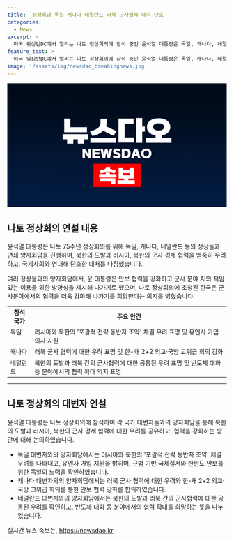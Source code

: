 ```yaml
---
title:  정상회담 독일 캐나다 네덜란드 러북 군사협력 대처 단호
categories:
  - News
excerpt: >
  미국 워싱턴DC에서 열리는 나토 정상회의에 참석 중인 윤석열 대통령은 독일, 캐나다, 네덜란드 등 여러 나라 정상들과 연쇄 양자회담을 진행하며, 러시아와 북한의 포괄적 전략 동반자 조약에 대해 우려를 표명하고 국제사회와의 연대를 강조했습니다. 또한, 독일의 유엔사 가입 의사를 지지하고, 캐나다와 네덜란드와의 협력 강화를 모색했습니다. 이 외에도 AI분야 고위급회의 공동 개최 등 여러 협력 방안을 논의했습니다. 이어서 나토 정상회의 연회에 참석할 예정입니다.
feature_text: >
  미국 워싱턴DC에서 열리는 나토 정상회의에 참석 중인 윤석열 대통령은 독일, 캐나다, 네덜란드 등 여러 나라 정상들과 연쇄 양자회담을 진행하며, 러시아와 북한의 포괄적 전략 동반자 조약에 대해 우려를 표명하고 국제사회와의 연대를 강조했습니다. 또한, 독일의 유엔사 가입 의사를 지지하고, 캐나다와 네덜란드와의 협력 강화를 모색했습니다. 이 외에도 AI분야 고위급회의 공동 개최 등 여러 협력 방안을 논의했습니다. 이어서 나토 정상회의 연회에 참석할 예정입니다.
image: '/assets/img/newsdao_breakingnews.jpg'
---
```


<p><img src="/assets/img/newsdao_breakingnews.jpg" alt="implanttips 속보" /></p>

<h2 data-ke-size="size26">나토 정상회의 연설 내용</h2>

<p data-ke-size="size16">윤석열 대통령은 나토 75주년 정상회의를 위해 독일, 캐나다, 네덜란드 등의 정상들과 연쇄 양자회담을 진행하며, 북한의 도발과 러시아, 북한의 군사·경제 협력을 엄중히 우려하고, 국제사회와 연대해 단호한 대처를 다짐했습니다.</p>

<p data-ke-size="size16">여러 정상들과의 양자회담에서, 윤 대통령은 안보 협력을 강화하고 군사 분야 AI의 책임 있는 이용을 위한 방향성을 제시해 나가기로 했으며, 나토 정상회의에 초청된 한국은 군사분야에서의 협력을 더욱 강화해 나가기를 희망한다는 의지를 밝혔습니다.</p>

<table style="width: 100%;">
<tbody>
<tr>
<td style="text-align: center; height: 17px;"><b>참석 국가</b></td>
<td style="text-align: center; height: 17px;"><b>주요 안건</b></td>
</tr>
<tr>
<td style="text-align: left; vertical-align: top;">독일</td>
<td style="text-align: left; vertical-align: top;">러시아와 북한의 '포괄적 전략 동반자 조약' 체결 우려 표명 및 유엔사 가입 의사 지원</td>
</tr>
<tr>
<td style="text-align: left; vertical-align: top;">캐나다</td>
<td style="text-align: left; vertical-align: top;">러북 군사 협력에 대한 우려 표명 및 한-캐 2+2 외교·국방 고위급 회의 강화</td>
</tr>
<tr>
<td style="text-align: left; vertical-align: top;">네덜란드</td>
<td style="text-align: left; vertical-align: top;">북한의 도발과 러북 간의 군사협력에 대한 공통된 우려 표명 및 반도체 대화 등 분야에서의 협력 확대 의지 표명</td>
</tr>
</tbody>
</table>

<hr data-ke-size="size16">

<h2 data-ke-size="size26">나토 정상회의 대변자 연설</h2>

<p data-ke-size="size16">윤석열 대통령은 나토 정상회의에 참석하여 각 국가 대변자들과의 양자회담을 통해 북한의 도발과 러시아, 북한의 군사·경제 협력에 대한 우려를 공유하고, 협력을 강화하는 방안에 대해 논의하였습니다.</p>

<ul>
<li>독일 대변자와의 양자회담에서는 러시아와 북한의 '포괄적 전략 동반자 조약' 체결 우려를 나타내고, 유엔사 가입 지원을 밝히며, 규범 기반 국제질서와 한반도 안보를 위한 독일의 노력을 확인하였습니다.</li>
<li>캐나다 대변자와의 양자회담에서는 러북 군사 협력에 대한 우려와 한-캐 2+2 외교·국방 고위급 회의를 통한 안보 협력 강화를 합의하였습니다.</li>
<li>네덜란드 대변자와의 양자회담에서는 북한의 도발과 러북 간의 군사협력에 대한 공통된 우려를 확인하고, 반도체 대화 등 분야에서의 협력 확대를 희망하는 뜻을 나누었습니다.</li>
</ul>
실시간 뉴스 속보는, <a href="https://newsdao.kr" rel="dofollow">https://newsdao.kr</a>


